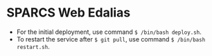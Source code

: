 # SPARCS Web Edalias
* For the initial deployment, use command `$ /bin/bash deploy.sh`.
* To restart the service after `$ git pull`, use command `$ /bin/bash restart.sh`.
